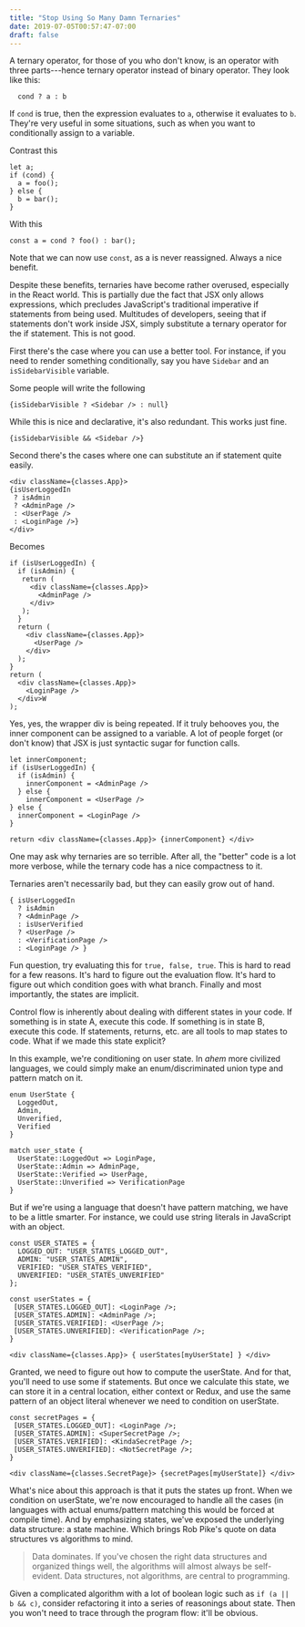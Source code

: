 ```yaml
---
title: "Stop Using So Many Damn Ternaries"
date: 2019-07-05T00:57:47-07:00
draft: false
---
```


A ternary operator, for those of you who don't know, is an operator
with three parts---hence ternary operator instead of binary
operator. They look like this:

```
  cond ? a : b
```

If `cond` is true, then the expression evaluates to `a`, otherwise it
evaluates to `b`. They're very useful in some situations, such as when
you want to conditionally assign to a variable.

Contrast this

```
let a;
if (cond) {
  a = foo();
} else {
  b = bar();
}
```

With this

```
const a = cond ? foo() : bar();
```

Note that we can now use `const`, as a is never reassigned. Always a
nice benefit.

Despite these benefits, ternaries have become rather overused,
especially in the React world. This is partially due the fact that JSX
only allows expressions, which precludes JavaScript's traditional
imperative if statements from being used. Multitudes of developers,
seeing that if statements don't work inside JSX, simply substitute a
ternary operator for the if statement. This is not good.

First there's the case where you can use a better tool. For instance,
if you need to render something conditionally, say you have `Sidebar`
and an `isSidebarVisible` variable.

Some people will write the following

```
{isSidebarVisible ? <Sidebar /> : null}
```

While this is nice and declarative, it's also redundant. This works
just fine.

```
{isSidebarVisible && <Sidebar />}
```

Second there's the cases where one can substitute an if statement
quite easily.

```
<div className={classes.App}>
{isUserLoggedIn
 ? isAdmin
 ? <AdminPage />
 : <UserPage />
 : <LoginPage />}
</div>
```

Becomes

```
if (isUserLoggedIn) {
  if (isAdmin) {
   return (
     <div className={classes.App}>
       <AdminPage />
     </div>
   );
  }
  return (
    <div className={classes.App}>
      <UserPage />
    </div>
  );
}
return (
  <div className={classes.App}>
	<LoginPage />
  </div>W
); 
```

Yes, yes, the wrapper div is being repeated. If it truly behooves you,
the inner component can be assigned to a variable. A lot of people
forget (or don't know) that JSX is just syntactic sugar for function
calls.

```
let innerComponent;
if (isUserLoggedIn) {
  if (isAdmin) {
    innerComponent = <AdminPage />
  } else {
    innerComponent = <UserPage />
} else {
  innerComponent = <LoginPage />
}

return <div className={classes.App}> {innerComponent} </div>
```

One may ask why ternaries are so terrible. After all, the "better"
code is a lot more verbose, while the ternary code has a nice
compactness to it.

Ternaries aren't necessarily bad, but they can easily grow out of hand.

```
{ isUserLoggedIn 
  ? isAdmin
  ? <AdminPage />
  : isUserVerified
  ? <UserPage />
  : <VerificationPage />
  : <LoginPage /> }
```

Fun question, try evaluating this for `true, false, true`. This is
hard to read for a few reasons. It's hard to figure out the evaluation
flow. It's hard to figure out which condition goes with what
branch. Finally and most importantly, the states are implicit.

Control flow is inherently about dealing with different states in your
code. If something is in state A, execute this code. If something is
in state B, execute this code. If statements, returns, etc. are all
tools to map states to code. What if we made this state explicit?

In this example, we're conditioning on user state. In *ahem* more
civilized languages, we could simply make an enum/discriminated union
type and pattern match on it.

```
enum UserState {
  LoggedOut,
  Admin,
  Unverified,
  Verified
}

match user_state {
  UserState::LoggedOut => LoginPage,
  UserState::Admin => AdminPage,
  UserState::Verified => UserPage,
  UserState::Unverified => VerificationPage
}
```

But if we're using a language that doesn't have pattern matching, we
have to be a little smarter. For instance, we could use string
literals in JavaScript with an object.

```
const USER_STATES = {
  LOGGED_OUT: "USER_STATES_LOGGED_OUT",
  ADMIN: "USER_STATES_ADMIN",
  VERIFIED: "USER_STATES_VERIFIED", 
  UNVERIFIED: "USER_STATES_UNVERIFIED"
};

const userStates = {
 [USER_STATES.LOGGED_OUT]: <LoginPage />;
 [USER_STATES.ADMIN]: <AdminPage />;
 [USER_STATES.VERIFIED]: <UserPage />;
 [USER_STATES.UNVERIFIED]: <VerificationPage />;
}

<div className={classes.App}> { userStates[myUserState] } </div>
```

Granted, we need to figure out how to compute the userState. And for
that, you'll need to use some if statements. But once we calculate
this state, we can store it in a central location, either context or
Redux, and use the same pattern of an object literal whenever we need
to condition on userState.

```
const secretPages = {
 [USER_STATES.LOGGED_OUT]: <LoginPage />;
 [USER_STATES.ADMIN]: <SuperSecretPage />;
 [USER_STATES.VERIFIED]: <KindaSecretPage />;
 [USER_STATES.UNVERIFIED]: <NotSecretPage />;
}

<div className={classes.SecretPage}> {secretPages[myUserState]} </div>
```

What's nice about this approach is that it puts the states up
front. When we condition on userState, we're now encouraged to handle
all the cases (in languages with actual enums/pattern matching this
would be forced at compile time). And by emphasizing states, we've
exposed the underlying data structure: a state machine. Which brings
Rob Pike's quote on data structures vs algorithms to mind.

> Data dominates. If you've chosen the right data structures and
> organized things well, the algorithms will almost always be
> self-evident. Data structures, not algorithms, are central to
> programming.

Given a complicated algorithm with a lot of boolean logic such as `if
(a || b && c)`, consider refactoring it into a series of reasonings
about state. Then you won't need to trace through the program flow:
it'll be obvious.

